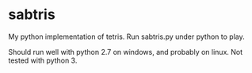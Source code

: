 sabtris
=======

My python implementation of tetris. Run sabtris.py under python to play.

Should run well with python 2.7 on windows, and probably on linux. Not tested with python 3.
